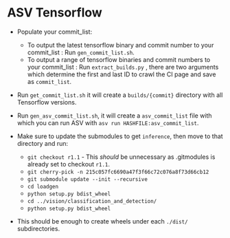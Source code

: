 # ASV Tensorflow

- Populate your commit_list:
 	- To output the latest tensorflow binary and commit number to your commit_list : Run `gen_commit_list.sh`.
	- To output a range of tensorflow binaries and commit numbers to your commit_list : Run `extract_builds.py` , there are two arguments which determine the first and last ID to crawl the CI page and save as `commit_list`.

- Run `get_commit_list.sh` it will create a `builds/{commit}` directory with all Tensorflow versions.
- Run `gen_asv_commit_list.sh`, it will create a `asv_commit_list` file with which you can run ASV with `asv run HASHFILE:asv_commit_list`.
- Make sure to update the submodules to get `inference`, then move to that directory and run:
	- `git checkout r1.1` - This _should_ be unnecessary as .gitmodules is already set to checkout `r1.1`.
	- `git cherry-pick -n 215c057fc6690a47f3f66c72c076a8f73d66cb12`
	- `git submodule update --init --recursive`
	- `cd loadgen`
	- `python setup.py bdist_wheel`
	- `cd ../vision/classification_and_detection/`
	- `python setup.py bdist_wheel`
- This should be enough to create wheels under each `./dist/` subdirectories.
